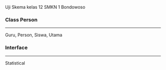 Uji Skema kelas 12 SMKN 1 Bondowoso

### Class Person
<hr>
Guru, Person, Siswa, Utama

### Interface
<hr>
Statistical